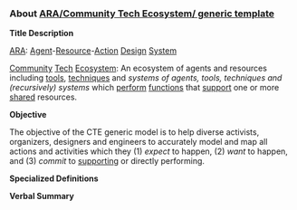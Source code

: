 ### About [ARA/Community Tech Ecosystem/ generic template](https://docs.google.com/drawings/d/1BCJOT5z5kjfE3w95awz2ICpta8meJ4lioyUVOJq3CLo/edit?usp=sharing)

**Title Description**

[ARA](https://github.com/gcassel/Agent-Resource-Action-Design-System/blob/master/README.md): [Agent](https://github.com/gcassel/Modular-Organization-Terminology/blob/master/terms/agent.md)-[Resource](https://github.com/gcassel/Modular-Organization-Terminology/blob/master/terms/resource.md)-[Action](https://github.com/gcassel/Modular-Organization-Terminology/blob/master/terms/action.md) [Design](https://github.com/gcassel/Modular-Organization-Terminology/blob/master/terms/design.md) [System](https://github.com/gcassel/Modular-Organization-Terminology/blob/master/terms/system.md)

[Community](https://github.com/gcassel/Modular-Organization-Terminology/blob/master/terms/community.md) [Tech](https://github.com/gcassel/Modular-Organization-Terminology/blob/master/terms/technology.md) [Ecosystem](https://github.com/gcassel/Modular-Organization-Terminology/blob/master/compound-terms/ecosystem.md): An ecosystem of agents and resources including [tools](https://github.com/gcassel/Modular-Organization-Terminology/blob/master/terms/tool.md), [techniques](https://github.com/gcassel/Modular-Organization-Terminology/blob/master/terms/technique.md) and *systems of agents, tools, techniques and (recursively) systems* which [perform](https://github.com/gcassel/Modular-Organization-Terminology/blob/master/terms/perform.md) [functions](https://github.com/gcassel/Modular-Organization-Terminology/blob/master/terms/function.md) that [support](https://github.com/gcassel/Modular-Organization-Terminology/blob/master/terms/support.md) one or more [shared](https://github.com/gcassel/Modular-Organization-Terminology/blob/master/terms/common.md) resources.

**Objective**

The objective of the CTE generic model is to help diverse activists, organizers, designers and engineers to accurately model and map all actions and activities which they (1) *expect* to happen, (2) *want* to happen, and (3) *commit* to [supporting](https://github.com/gcassel/Modular-Organization-Terminology/blob/master/terms/support.md) or directly performing.

**Specialized Definitions**

**Verbal Summary**
